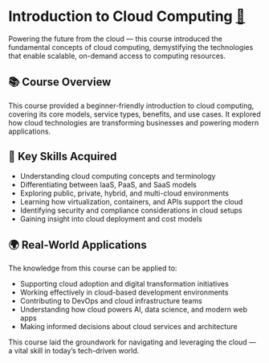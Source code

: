 # Introduction to Cloud Computing [🔗](https://coursera.org/share/4a810ae892efe942f389f3ebfb83127f)

Powering the future from the cloud — this course introduced the fundamental concepts of cloud computing, demystifying the technologies that enable scalable, on-demand access to computing resources.

## 📚 Course Overview

This course provided a beginner-friendly introduction to cloud computing, covering its core models, service types, benefits, and use cases. It explored how cloud technologies are transforming businesses and powering modern applications.

## 🧠 Key Skills Acquired

- Understanding cloud computing concepts and terminology  
- Differentiating between IaaS, PaaS, and SaaS models  
- Exploring public, private, hybrid, and multi-cloud environments  
- Learning how virtualization, containers, and APIs support the cloud  
- Identifying security and compliance considerations in cloud setups  
- Gaining insight into cloud deployment and cost models

## 🌍 Real-World Applications

The knowledge from this course can be applied to:

- Supporting cloud adoption and digital transformation initiatives  
- Working effectively in cloud-based development environments  
- Contributing to DevOps and cloud infrastructure teams  
- Understanding how cloud powers AI, data science, and modern web apps  
- Making informed decisions about cloud services and architecture

This course laid the groundwork for navigating and leveraging the cloud — a vital skill in today’s tech-driven world.